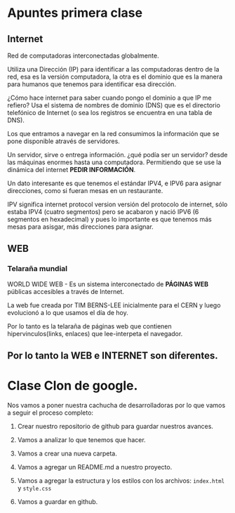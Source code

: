 # Apuntes primera clase


## Internet
Red de computadoras interconectadas globalmente.

Utiliza una Dirección (IP) para identificar a las computadoras dentro de la red, esa es la versión computadora, la otra es el dominio que es la manera para humanos que tenemos para identificar esa dirección. 

¿Cómo hace internet para saber cuando pongo el dominio a que IP me refiero? Usa el sistema de nombres de dominio (DNS) que es el directorio telefónico de Internet (o sea los registros se encuentra en una tabla de DNS).

Los que entramos a navegar en la red consumimos la información que se pone disponible através de servidores.

Un servidor, sirve o entrega información. ¿qué podía ser un servidor? desde las máquinas enormes hasta una computadora. Permitiendo que se use la dinámica del internet **PEDIR INFORMACIÓN**.

Un dato interesante es que tenemos el estándar IPV4, e IPV6 para asignar direcciones, como si fueran mesas en un restaurante.

IPV significa internet protocol version versión del protocolo de internet, sólo estaba IPV4 (cuatro segmentos) pero se acabaron y nació IPV6 (6 segmentos en hexadecimal) y pues lo importante es que tenemos más mesas para asisgar, más direcciones para asignar.


## WEB

### Telaraña mundial 

WORLD WIDE WEB -  Es un sistema interconectado de **PÁGINAS WEB** públicas accesibles a través de Internet.

La web fue creada por TIM BERNS-LEE inicialmente para el CERN y luego evolucionó a lo que usamos el día de hoy.

Por lo tanto es la telaraña de páginas web que contienen hipervinculos(links, enlaces) que lee-interpeta el navegador.


## Por lo tanto la WEB e INTERNET son diferentes.


# Clase Clon de google.

Nos vamos a poner nuestra cachucha de desarrolladoras por lo que vamos a seguir el proceso completo:

1. Crear nuestro repositorio de github para guardar nuestros avances.

2. Vamos a analizar lo que tenemos que hacer.

3. Vamos a crear una nueva carpeta.

4. Vamos a agregar un README.md a nuestro proyecto.

5. Vamos a agregar la estructura y los estilos con los archivos: `index.html` y `style.css`

6. Vamos a guardar en github.

